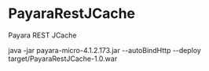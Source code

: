 # PayaraRestJCache
Payara REST JCache  

java -jar payara-micro-4.1.2.173.jar --autoBindHttp --deploy target/PayaraRestJCache-1.0.war 





